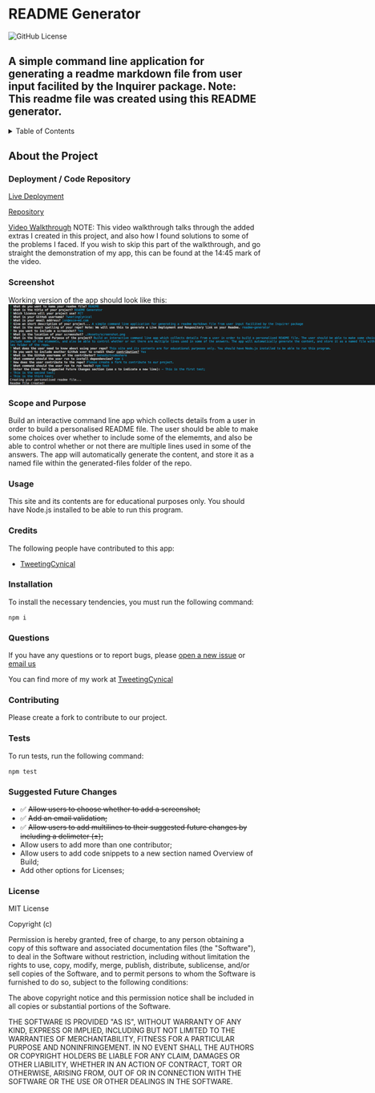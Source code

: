 # README Generator

![GitHub License](https://img.shields.io/badge/license-MIT-green.svg)

## A simple command line application for generating a readme markdown file from user input facilited by the Inquirer package. Note: This readme file was created using this README generator.

<!-- TABLE OF CONTENTS -->
  <details>
    <summary>Table of Contents</summary>
    <ol>
          <li><a href="#about-the-project">About The Project</a></li>
          <li><a href="#deployment">Deployment / Code Repository</a></li>
          <li><a href="#screenshot">Screenshot</a></li>
          <li><a href="#scope-and-purpose">Scope and Purpose</a></li>
          <li><a href="#usage">Usage</a></li>
          <li><a href="#credits">Credits</a></li>
          <li><a href="#installation">Installation</a></li>
          <li><a href="#questions">Questions</a></li>
          <li><a href="#contributions">Contributions</a></li>
          <li><a href="#tests">Tests</a></li>
          <li><a href="#suggested-future-changes">Suggested Future Changes</a></li>
          <li><a href="#license">License</a></li>
        </ol>
  </details>

  <!-- About the Project -->

## About the Project

### Deployment / Code Repository

[Live Deployment](https://TweetingCynical.github.io/readme-generator/)

[Repository](https://github.com/TweetingCynical/readme-generator)

[Video Walkthrough](https://drive.google.com/file/d/17XvcqDKRhH-g58sJVA9bk-Litg_0h0pE/view)
NOTE: This video walkthrough talks through the added extras I created in this project, and also how I found solutions to some of the problems I faced. If you wish to skip this part of the walkthrough, and go straight the demonstration of my app, this can be found at the 14:45 mark of the video.

### Screenshot

Working version of the app should look like this:
<img src="./assets/screenshot.png" alt="Working version of project" style="max-width: 800px;">

### Scope and Purpose

Build an interactive command line app which collects details from a user in order to build a personalised README file. The user should be able to make some choices over whether to include some of the elememts, and also be able to control whether or not there are multiple lines used in some of the answers. The app will automatically generate the content, and store it as a named file within the generated-files folder of the repo.

### Usage

This site and its contents are for educational purposes only. You should have Node.js installed to be able to run this program.

### Credits

The following people have contributed to this app:

- [TweetingCynical](https://github.com/TweetingCynical)

### Installation

To install the necessary tendencies, you must run the following command:

```
npm i
```

### Questions

If you have any questions or to report bugs, please [open a new issue](https://github.com/TweetingCynical/readme-generator/issues/new) or [email us](mailto:jon@exce-ed.com?subject=readme-generator)

You can find more of my work at [TweetingCynical](https://github.com/TweetingCynical)

### Contributing

Please create a fork to contribute to our project.

### Tests

To run tests, run the following command:

```
npm test
```

### Suggested Future Changes

- ✅ ~~Allow users to choose whether to add a screenshot;~~
- ✅ ~~Add an email validation;~~
- ✅ ~~Allow users to add multilines to their suggested future changes by including a delimeter (±);~~
- Allow users to add more than one contributor;
- Allow users to add code snippets to a new section named Overview of Build;
- Add other options for Licenses;

### License

MIT License

Copyright (c)

Permission is hereby granted, free of charge, to any person obtaining a copy
of this software and associated documentation files (the "Software"), to deal
in the Software without restriction, including without limitation the rights
to use, copy, modify, merge, publish, distribute, sublicense, and/or sell
copies of the Software, and to permit persons to whom the Software is
furnished to do so, subject to the following conditions:

The above copyright notice and this permission notice shall be included in all
copies or substantial portions of the Software.

THE SOFTWARE IS PROVIDED "AS IS", WITHOUT WARRANTY OF ANY KIND, EXPRESS OR
IMPLIED, INCLUDING BUT NOT LIMITED TO THE WARRANTIES OF MERCHANTABILITY,
FITNESS FOR A PARTICULAR PURPOSE AND NONINFRINGEMENT. IN NO EVENT SHALL THE
AUTHORS OR COPYRIGHT HOLDERS BE LIABLE FOR ANY CLAIM, DAMAGES OR OTHER
LIABILITY, WHETHER IN AN ACTION OF CONTRACT, TORT OR OTHERWISE, ARISING FROM,
OUT OF OR IN CONNECTION WITH THE SOFTWARE OR THE USE OR OTHER DEALINGS IN THE
SOFTWARE.
